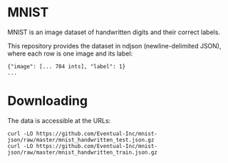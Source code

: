 # MNIST

MNIST is an image dataset of handwritten digits and their correct labels.

This repository provides the dataset in ndjson (newline-delimited JSON), where each row is one image and its label:

```
{"image": [... 784 ints], "label": 1}
...
```

# Downloading

The data is accessible at the URLs:

```
curl -LO https://github.com/Eventual-Inc/mnist-json/raw/master/mnist_handwritten_test.json.gz
curl -LO https://github.com/Eventual-Inc/mnist-json/raw/master/mnist_handwritten_train.json.gz
```

